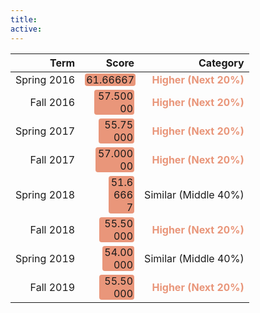 ```yaml
---
title: 
active:
---
```





<table class="table table-condensed">
 <thead>
  <tr>
   <th style="text-align:right;"> Term </th>
   <th style="text-align:right;"> Score </th>
   <th style="text-align:right;"> Category </th>
  </tr>
 </thead>
<tbody>
  <tr>
   <td style="text-align:right;"> Spring 2016 </td>
   <td style="text-align:right;"> <span style="display: inline-block; direction: rtl; border-radius: 4px; padding-right: 2px; background-color: darksalmon; width: 100.00%">61.66667</span> </td>
   <td style="text-align:right;"> <span style="color: darksalmon; font-weight: bold">Higher (Next 20%)   </span> </td>
  </tr>
  <tr>
   <td style="text-align:right;"> Fall 2016 </td>
   <td style="text-align:right;"> <span style="display: inline-block; direction: rtl; border-radius: 4px; padding-right: 2px; background-color: darksalmon; width: 79.17%">57.50000</span> </td>
   <td style="text-align:right;"> <span style="color: darksalmon; font-weight: bold">Higher (Next 20%)   </span> </td>
  </tr>
  <tr>
   <td style="text-align:right;"> Spring 2017 </td>
   <td style="text-align:right;"> <span style="display: inline-block; direction: rtl; border-radius: 4px; padding-right: 2px; background-color: darksalmon; width: 70.42%">55.75000</span> </td>
   <td style="text-align:right;"> <span style="color: darksalmon; font-weight: bold">Higher (Next 20%)   </span> </td>
  </tr>
  <tr>
   <td style="text-align:right;"> Fall 2017 </td>
   <td style="text-align:right;"> <span style="display: inline-block; direction: rtl; border-radius: 4px; padding-right: 2px; background-color: darksalmon; width: 76.67%">57.00000</span> </td>
   <td style="text-align:right;"> <span style="color: darksalmon; font-weight: bold">Higher (Next 20%)   </span> </td>
  </tr>
  <tr>
   <td style="text-align:right;"> Spring 2018 </td>
   <td style="text-align:right;"> <span style="display: inline-block; direction: rtl; border-radius: 4px; padding-right: 2px; background-color: darksalmon; width: 50.00%">51.66667</span> </td>
   <td style="text-align:right;"> <span>Similar (Middle 40%)</span> </td>
  </tr>
  <tr>
   <td style="text-align:right;"> Fall 2018 </td>
   <td style="text-align:right;"> <span style="display: inline-block; direction: rtl; border-radius: 4px; padding-right: 2px; background-color: darksalmon; width: 69.17%">55.50000</span> </td>
   <td style="text-align:right;"> <span style="color: darksalmon; font-weight: bold">Higher (Next 20%)   </span> </td>
  </tr>
  <tr>
   <td style="text-align:right;"> Spring 2019 </td>
   <td style="text-align:right;"> <span style="display: inline-block; direction: rtl; border-radius: 4px; padding-right: 2px; background-color: darksalmon; width: 61.67%">54.00000</span> </td>
   <td style="text-align:right;"> <span>Similar (Middle 40%)</span> </td>
  </tr>
  <tr>
   <td style="text-align:right;"> Fall 2019 </td>
   <td style="text-align:right;"> <span style="display: inline-block; direction: rtl; border-radius: 4px; padding-right: 2px; background-color: darksalmon; width: 69.17%">55.50000</span> </td>
   <td style="text-align:right;"> <span style="color: darksalmon; font-weight: bold">Higher (Next 20%)   </span> </td>
  </tr>
</tbody>
</table>
